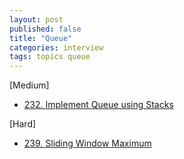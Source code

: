 ```yaml
---
layout: post
published: false
title: "Queue"
categories: interview
tags: topics queue
---
```


[Medium]
- [232. Implement Queue using Stacks](/interview/2023/04/30/implement-queue-using-stacks/)

[Hard]
- [239. Sliding Window Maximum](/interview/2023/05/21/sliding-window-maximum/?envType=study-plan&id=level-3)